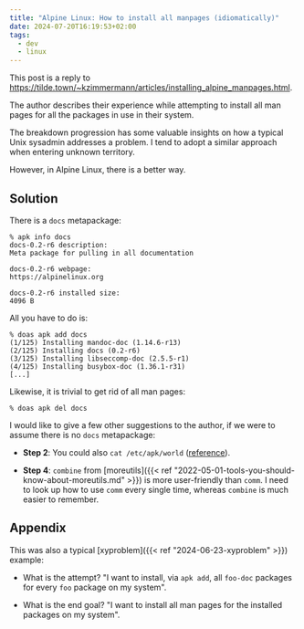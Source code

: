 ```yaml
---
title: "Alpine Linux: How to install all manpages (idiomatically)"
date: 2024-07-20T16:19:53+02:00
tags:
  - dev
  - linux
---
```


This post is a reply to
https://tilde.town/~kzimmermann/articles/installing_alpine_manpages.html.

The author describes their experience while attempting to install all man pages
for all the packages in use in their system.

The breakdown progression has some valuable insights on how a typical Unix
sysadmin addresses a problem. I tend to adopt a similar approach when entering
unknown territory.

However, in Alpine Linux, there is a better way.

<!--more-->

## Solution

There is a `docs` metapackage:

```shell
% apk info docs
docs-0.2-r6 description:
Meta package for pulling in all documentation

docs-0.2-r6 webpage:
https://alpinelinux.org

docs-0.2-r6 installed size:
4096 B
```

All you have to do is:

```shell
% doas apk add docs
(1/125) Installing mandoc-doc (1.14.6-r13)
(2/125) Installing docs (0.2-r6)
(3/125) Installing libseccomp-doc (2.5.5-r1)
(4/125) Installing busybox-doc (1.36.1-r31)
[...]
```

Likewise, it is trivial to get rid of all man pages:

```shell
% doas apk del docs
```

I would like to give a few other suggestions to the author, if we were to assume
there is no `docs` metapackage:

- **Step 2**: You could also `cat /etc/apk/world`
  ([reference](https://serverfault.com/questions/1032488/alpine-linux-apk-list-out-directly-installed-packages-by-apk-add)).

- **Step 4**: `combine` from [moreutils]({{< ref
  "2022-05-01-tools-you-should-know-about-moreutils.md" >}}) is more
  user-friendly than `comm`. I need to look up how to use `comm` every single
  time, whereas `combine` is much easier to remember.

## Appendix

This was also a typical [xyproblem]({{< ref "2024-06-23-xyproblem" >}}) example:

- What is the attempt? "I want to install, via `apk add`, all `foo-doc` packages
  for every `foo` package on my system".

- What is the end goal? "I want to install all man pages for the installed
  packages on my system".


